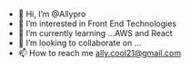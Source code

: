 - 👋 Hi, I’m @Allypro
- 👀 I’m interested in Front End Technologies
- 🌱 I’m currently learning ...AWS and React
- 💞️ I’m looking to collaborate on ...
- 📫 How to reach me ally.cool21@gmail.com

<!---
Allypro/Allypro is a ✨ special ✨ repository because its `README.md` (this file) appears on your GitHub profile.
You can click the Preview link to take a look at your changes.
--->
